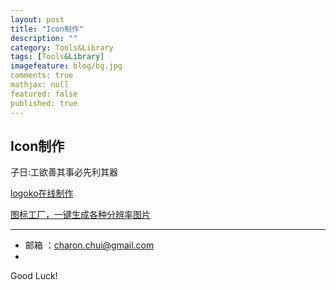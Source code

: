```yaml
---
layout: post
title: "Icon制作"
description: ""
category: Tools&Library
tags: [Tools&Library]
imagefeature: blog/bg.jpg
comments: true
mathjax: null
featured: false
published: true
---
```


Icon制作
---


子日:工欲善其事必先利其器

[logoko在线制作](https://www.logoko.com.cn)

[图标工厂，一键生成各种分辨率图片](http://icon.wuruihong.com/)


---

- 邮箱 ：charon.chui@gmail.com  
-
Good Luck! 
